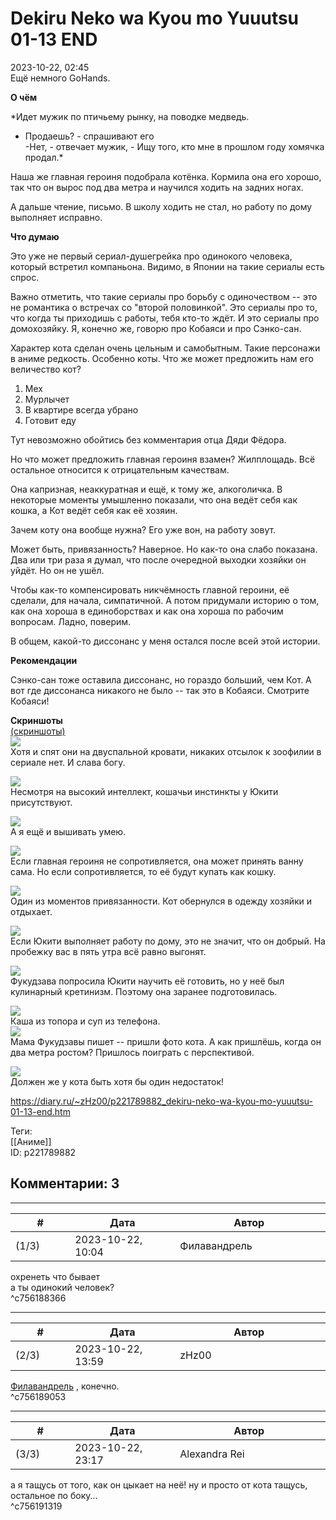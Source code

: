 Dekiru Neko wa Kyou mo Yuuutsu 01-13 END
========================================

  
2023-10-22, 02:45  
 Ещё немного GoHands.   
   
  **О чём**    
   
  *Идет мужик по птичьему рынку, на поводке медведь.   
 - Продаешь? - спрашивают его   
 -Нет, - отвечает мужик, - Ищу того, кто мне в прошлом году хомячка продал.*    
   
 Наша же главная героиня подобрала котёнка. Кормила она его хорошо, так что он вырос под два метра и научился ходить на задних ногах.   
   
 А дальше чтение, письмо. В школу ходить не стал, но работу по дому выполняет исправно.   
   
  **Что думаю**    
   
 Это уже не первый сериал-душегрейка про одинокого человека, который встретил компаньона. Видимо, в Японии на такие сериалы есть спрос.   
   
 Важно отметить, что такие сериалы про борьбу с одиночеством -- это не романтика о встречах со "второй половинкой". Это сериалы про то, что когда ты приходишь с работы, тебя кто-то ждёт. И это сериалы про домохозяйку. Я, конечно же, говорю про Кобаяси и про Сэнко-сан.   
   
 Характер кота сделан очень цельным и самобытным. Такие персонажи в аниме редкость. Особенно коты. Что же может предложить нам его величество кот?   
   
 1. Мех   
 2. Мурлычет   
 3. В квартире всегда убрано   
 4. Готовит еду   
   
 Тут невозможно обойтись без комментария отца Дяди Фёдора.   
   
 Но что может предложить главная героиня взамен? Жилплощадь. Всё остальное относится к отрицательным качествам.   
   
 Она капризная, неаккуратная и ещё, к тому же, алкоголичка. В некоторые моменты умышленно показали, что она ведёт себя как кошка, а Кот ведёт себя как её хозяин.   
   
 Зачем коту она вообще нужна? Его уже вон, на работу зовут.   
   
 Может быть, привязанность? Наверное. Но как-то она слабо показана. Два или три раза я думал, что после очередной выходки хозяйки он уйдёт. Но он не ушёл.   
   
 Чтобы как-то компенсировать никчёмность главной героини, её сделали, для начала, симпатичной. А потом придумали историю о том, как она хороша в единоборствах и как она хороша по рабочим вопросам. Ладно, поверим.   
   
 В общем, какой-то диссонанс у меня остался после всей этой истории.   
   
  **Рекомендации**    
   
 Сэнко-сан тоже оставила диссонанс, но гораздо больший, чем Кот. А вот где диссонанса никакого не было -- так это в Кобаяси. Смотрите Кобаяси!   
   
  **Скриншоты**    
  [(скриншоты)](https://zHz00.diary.ru/p221789882.htm?index=1#linkmore221789882m1)       
  [![](pics/Woar6l.jpg)](https://yapx.ru/image/Woar6)    
 Хотя и спят они на двуспальной кровати, никаких отсылок к зоофилии в сериале нет. И слава богу.   
   
  [![](pics/Woar2l.jpg)](https://yapx.ru/image/Woar2)    
 Несмотря на высокий интеллект, кошачьи инстинкты у Юкити присутствуют.   
   
  [![](pics/Woar3l.jpg)](https://yapx.ru/image/Woar3)    
 А я ещё и вышивать умею.   
   
  [![](pics/Woar7l.jpg)](https://yapx.ru/image/Woar7)    
 Если главная героиня не сопротивляется, она может принять ванну сама. Но если сопротивляется, то её будут купать как кошку.   
   
  [![](pics/Woar8l.jpg)](https://yapx.ru/image/Woar8)    
 Один из моментов привязанности. Кот обернулся в одежду хозяйки и отдыхает.   
   
  [![](pics/Woar9l.jpg)](https://yapx.ru/image/Woar9)    
 Если Юкити выполняет работу по дому, это не значит, что он добрый. На пробежку вас в пять утра всё равно выгонят.   
   
  [![](pics/WoauAl.jpg)](https://yapx.ru/image/WoauA)    
 Фукудзава попросила Юкити научить её готовить, но у неё был кулинарный кретинизм. Поэтому она заранее подготовилась.   
   
  [![](pics/Woar4l.jpg)](https://yapx.ru/image/Woar4)    
 Каша из топора и суп из телефона.   
  [![](pics/Woar5l.jpg)](https://yapx.ru/image/Woar5)    
 Мама Фукудзавы пишет -- пришли фото кота. А как пришлёшь, когда он два метра ростом? Пришлось поиграть с перспективой.   
   
  [![](pics/WoauBl.jpg)](https://yapx.ru/image/WoauB)    
 Должен же у кота быть хотя бы один недостаток!   
      
  
<https://diary.ru/~zHz00/p221789882_dekiru-neko-wa-kyou-mo-yuuutsu-01-13-end.htm>  
  
Теги:  
[[Аниме]]  
ID: p221789882  


Комментарии: 3
--------------

  


---



|         #         |              Дата              |                     Автор                     |           ID           |
| --- | --- | --- | --- |
| (1/3) | 2023-10-22, 10:04 | Филавандрель | c756188366 |

  
 охренеть что бывает   
 а ты одинокий человек?   
 ^c756188366

---



|         #         |              Дата              |                     Автор                     |           ID           |
| --- | --- | --- | --- |
| (2/3) | 2023-10-22, 13:59 | zHz00 | c756189053 |

  
  [Филавандрель](https://lavi.diary.ru "Дорога без возврата")  , конечно.   
 ^c756189053

---



|         #         |              Дата              |                     Автор                     |           ID           |
| --- | --- | --- | --- |
| (3/3) | 2023-10-22, 23:17 | Alexandra Rei | c756191319 |

  
  а я тащусь от того, как он цыкает на неё! ну и просто от кота тащусь, остальное по боку...    
 ^c756191319